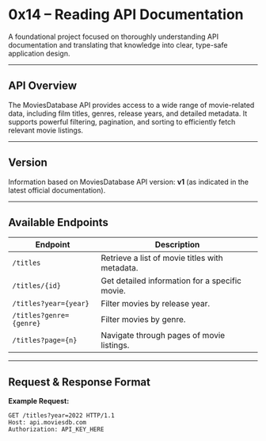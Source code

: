 # 0x14 – Reading API Documentation

A foundational project focused on thoroughly understanding API documentation and translating that knowledge into clear, type-safe application design.

---

##  API Overview
The MoviesDatabase API provides access to a wide range of movie-related data, including film titles, genres, release years, and detailed metadata. It supports powerful filtering, pagination, and sorting to efficiently fetch relevant movie listings.

---

##  Version
Information based on MoviesDatabase API version: **v1** (as indicated in the latest official documentation).

---

##  Available Endpoints

| Endpoint             | Description                                      |
|----------------------|--------------------------------------------------|
| `/titles`           | Retrieve a list of movie titles with metadata.   |
| `/titles/{id}`      | Get detailed information for a specific movie.   |
| `/titles?year={year}`     | Filter movies by release year.                 |
| `/titles?genre={genre}`   | Filter movies by genre.                        |
| `/titles?page={n}`  | Navigate through pages of movie listings.        |

---

##  Request & Response Format

**Example Request:**  
```http
GET /titles?year=2022 HTTP/1.1
Host: api.moviesdb.com
Authorization: API_KEY_HERE
